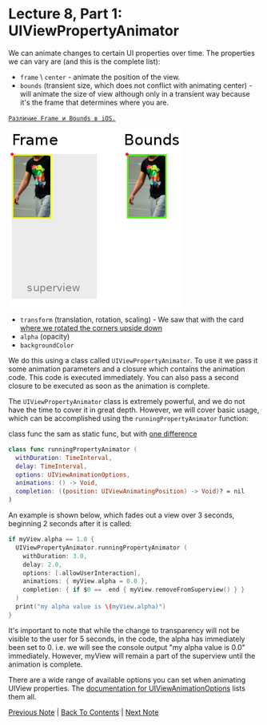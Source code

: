 # Lecture 8, Part 1: UIViewPropertyAnimator

We can animate changes to certain UI properties over time. The properties we can vary are (and this is the complete list):
* `frame` \ `center` - animate the position of the view.
* `bounds` (transient size, which does not conflict with animating center) - will animate the size of view although only in a transient way because it's the frame that determines where you are.

[`Различие Frame и Bounds в iOS.`](https://medium.com/@vladislav.mityuklyaev/%D1%80%D0%B0%D0%B7%D0%BB%D0%B8%D1%87%D0%B8%D0%B5-frame-%D0%B8-bounds-%D0%B2-ios-frame-vs-bounds-in-ios-4e5aee5ed477)

![alt text](https://github.com/eldaroid/pictures/blob/master/Swift/UIViewPropertyAnimator.png)

* `transform` (translation, rotation, scaling)  - We saw that with the card [where we rotated the corners upside down
](https://github.com/eldaroid/PlayingCard-App-in-iOS/wiki/3.-Make-cards#:~:text=lowerRightCornerLabel%20upside%20down)
* `alpha` (opacity)
* `backgroundColor`

We do this using a class called `UIViewPropertyAnimator`. To use it we pass it some animation parameters and a closure which contains the animation code. This code is executed immediately. You can also pass a second closure to be executed as soon as the animation is complete.

The `UIViewPropertyAnimator` class is extremely powerful, and we do not have the time to cover it in great depth. However, we will cover basic usage, which can be accomplished using the `runningPropertyAnimator` function:

class func the sam as static func, but with [one difference](https://stackoverflow.com/questions/25156377/what-is-the-difference-between-static-func-and-class-func-in-swift#:~:text=To%20be%20clearer)

```Swift
class func runningPropertyAnimator (
  withDuration: TimeInterval,
  delay: TimeInterval,
  options: UIViewAnimationOptions,
  animations: () -> Void,
  completion: ((position: UIViewAnimatingPosition) -> Void)? = nil
)
```

An example is shown below, which fades out a view over 3 seconds, beginning 2 seconds after it is called:

```Swift
if myView.alpha == 1.0 {
  UIViewPropertyAnimator.runningPropertyAnimator (
    withDuration: 3.0,
    delay: 2.0,
    options: [.allowUserInteraction],
    animations: { myView.alpha = 0.0 },
    completion: { if $0 == .end { myView.removeFromSuperview() } }
  )
  print("my alpha value is \(myView.alpha)")
}
```

It's important to note that while the change to transparency will not be visible to the user for 5 seconds, in the code, the alpha has immediately been set to 0. i.e. we will see the console output "my alpha value is 0.0" immediately. However, myView will remain a part of the superview until the animation is complete.

There are a wide range of available options you can set when animating UIView properties. The [ documentation for UIViewAnimationOptions](https://developer.apple.com/documentation/uikit/uiviewanimationoptions) lists them all.

[Previous Note](../Lecture%208%20-%20Animation/Part%200%20-%20Intro.md) | [Back To Contents](https://github.com/Firanus/stanford-iOS-lecture-notes) |  [Next Note](../Lecture%208%20-%20Animation/Part%202%20-%20UIView%20Transitions.md)
